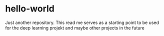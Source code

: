 # hello-world
Just another repository. This read me serves as a starting point to be used for the deep learning projekt and maybe other projects in the future
